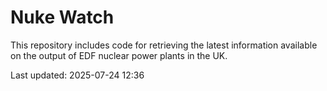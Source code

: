 # Nuke Watch

This repository includes code for retrieving the latest information available on the output of EDF nuclear power plants in the UK.

Last updated: 2025-07-24 12:36
